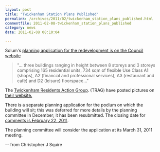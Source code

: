 ```yaml
---
layout: post
title: "Twickenham Station Plans Published"
permalink: /archives/2011/02/twickenham_station_plans_published.html
commentfile: 2011-02-08-twickenham_station_plans_published
category: news
date: 2011-02-08 08:10:04

---
```


Solum's [planning application for the redevelopment is on the Council website](http://www2.richmond.gov.uk/PlanData2/Planning_CaseNo.aspx?strCASENO=10/3465/FUL)

> "... three buildings ranging in height between 8 storeys and 3 storeys comprising 165 residential units, 734 sqm of flexible Use Class A1 (shops), A2 (financial and professional services), A3 (restaurant and café) and D2 (leisure) floorspace..."

The [Twickenham Residents Action Group](http://www.trag-sos.co.uk). (TRAG) have posted pictures on [their website.](http://trag-sos.moonfruit.com/#/station-images/4543932357)

There is a separate planning application for the podium on which the building will sit; this was deferred for more details by the planning committee in December; it has been resubmitted. The closing date for [comments is February 22, 2011](http://idoxwam.richmond.gov.uk/WAM/createComment.do;jsessionid=DA2323E0C4D32EC4068B3754D896CB6F?action=CreateApplicationComment&applicationType=PLANNING&appNumber=10/1972/FUL).

The planning committee will consider the application at its March 31, 2011 meeting.

-- from Christopher J Squire
